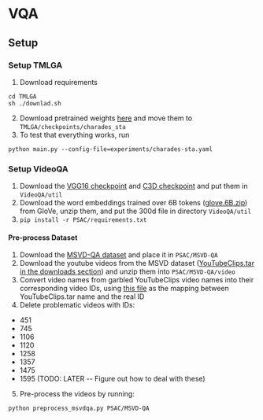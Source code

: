 # VQA

## Setup

### Setup TMLGA

1. Download requirements
  ~~~
  cd TMLGA
  sh ./downlad.sh
  ~~~
2. Download pretrained weights [here](https://zenodo.org/record/3590426/files/model_charades_sta) and move them to ``TMLGA/checkpoints/charades_sta``
3. To test that everything works, run

  ~~~
  python main.py --config-file=experiments/charades-sta.yaml
  ~~~


### Setup VideoQA

1. Download the [VGG16 checkpoint](https://mega.nz/#!YU1FWJrA!O1ywiCS2IiOlUCtCpI6HTJOMrneN-Qdv3ywQP5poecM) and [C3D checkpoint](https://www.dropbox.com/sh/8wcjrcadx4r31ux/AAAkz3dQ706pPO8ZavrztRCca?dl=0) and put them in ``VideoQA/util``
2. Download the word embeddings trained over 6B tokens ([glove.6B.zip](https://nlp.stanford.edu/projects/glove/)) from GloVe, unzip them, and put the 300d file in directory ``VideoQA/util``
3. ``pip install -r PSAC/requirements.txt``

#### Pre-process Dataset
1. Download the [MSVD-QA dataset](https://mega.nz/#!QmxFwBTK!Cs7cByu_Qo42XJOsv0DjiEDMiEm8m69h60caDYnT_PQ) and place it in ``PSAC/MSVD-QA``
2. Download the youtube videos from the MSVD dataset ([YouTubeClips.tar in the downloads section](http://www.cs.utexas.edu/users/ml/clamp/videoDescription/)) and unzip them into ``PSAC/MSVD-QA/video``
3. Convert video names from garbled YouTubeClips video names into their corresponding video IDs, using [this file](https://mega.nz/#!QrowUADZ!oFfW_M5wAFsfuFDEJAIa2BeFVHYO0vxit3CMkHFOSfw) as the mapping between YouTubeClips.tar name and the real ID
4. Delete problematic videos with IDs: 
  - 451
  - 745
  - 1106
  - 1120
  - 1258
  - 1357
  - 1475
  - 1595
  (TODO: LATER -- Figure out how to deal with these)
5. Pre-process the videos by running:
  ~~~
  python preprocess_msvdqa.py PSAC/MSVD-QA
  ~~~
